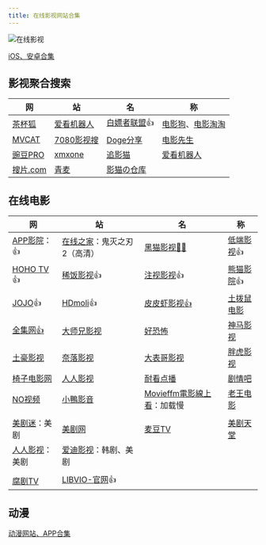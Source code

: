 ```yaml
---
title: 在线影视网站合集
---
```


![在线影视](https://usacdn.wangdu.site/file/blog-cdn/WP-CDN-02/uPic/2022072840.webp)

[iOS、安卓合集](https://www.wangdu.site/software/21.html)

## 影视聚合搜索

| 网                                 | 站                                     | 名                                    | 称                                                           |
| ---------------------------------- | -------------------------------------- | ------------------------------------- | ------------------------------------------------------------ |
| [茶杯狐](https://cupfox.app/)      | [爱看机器人](https://www.ikanbot.com/) | [白嫖者联盟](https://www.bpzhe.com/)👍 | [电影狗](https://www.dianyinggou.com/)、[电影淘淘](https://www.dianyingtaotao.com/) |
| [MVCAT](https://www.mvcat.com/)    | [7080影视搜](https://7080.wang/)       | [Doge分享](https://dogechan.com/)     | [电影先生](https://dianyi.ng/)                               |
| [豌豆PRO](https://www.wandou.pro/) | [xmxone](https://www.xmxone.cn/)       | [追影猫](https://zhuiyingmao2.com/)   | [爱看机器人](https://www.ikanbot.com/)                       |
| [搜片.com ](https://soupian.pro/)  | [青麦](https://www.qmtv.pro/)          | [影猫の仓库](https://ymck.pro/)       |                                                              |

## 在线电影

| 网                                              | 站                                                    | 名                                                      | 称                                      |
| ----------------------------------------------- | ----------------------------------------------------- | ------------------------------------------------------- | --------------------------------------- |
| [APP影院](https://app.movie/)：👍                | [在线之家](https://www.1993s.top/)：鬼灭之刃2（高清） | [黑猫影视👍🏻](https://www.heimaotv.vip/)                 | [低端影视](https://ddys.site/)👍         |
| [HOHO TV](https://hoho.tv/)👍                    | [稀饭影视](https://www.xifanys.com/)👍                 | [注视影视](https://gaze.run/)👍                          | [熊猫影院](https://xmvod520.com/)👍      |
| [JOJO](https://jiohub.top/)👍                    | [HDmoli](https://www.hdmoli.com/)👍                    | [皮皮虾影视👍](https://ppxzy.net/)                       | [土拨鼠电影](https://tbsdy.com/)        |
| [全集网👍](https://www.yijia5.com/)              | [大师兄影视](https://dsxys.pro/)                      | [好恐怖](https://www.haokongbu1.com/)                   | [神马影视](https://www.shenma4480.com/) |
| [土豪影视](https://www.tuhao.tv/)               | [奈落影视](https://www.newfii.com/)                   | [大表哥影视](https://www.dbgys.top/)                    | [ 胖虎影视](https://www.panghuys.com/)  |
| [椅子电影网](https://www.yizidy.com/index.html) | [人人影视](https://www.recer.cn/)                     | [耐看点播](https://www.nkvod.com/)                      | [剧情吧](http://www.juqingba.cn/)       |
| [NO视频](https://www.novipnoad.com/)            | [小鴨影音](https://www.111vdo.com/)                   | [Movieffm電影線上看](https://www.movieffm.net/)：加载慢 | [老王电影](https://laowang.co/)         |
|                                                 |                                                       |                                                         |                                         |
| [美剧迷](https://mjmtv.vip/)：美剧              | [美剧网](https://www.meiju56.com/)                    | [麦豆TV](https://www.mdoutv.com/)                       | [美剧天堂](https://www.meijutt.tv/)     |
| [人人影视](https://kuaizi.cc/)：美剧            | [爱迪影视](https://aidi.tv/)：韩剧、美剧              |                                                         |                                         |
|                                                 |                                                       |                                                         |                                         |
| [腐剧TV](https://www.fuju1.tv/)                 | [LIBVIO-官网](https://www.libvio.fun/)👍               |                                                         |                                         |

## 动漫

[动漫网站、APP合集](https://www.wangdu.site/software/av-read/534.html)
